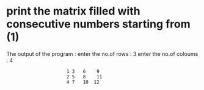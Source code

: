# print the matrix filled with consecutive numbers starting from (1)


The output of the program :
              enter the no.of rows : 3
              enter the no.of coloums : 4
                         
                          1	3	6	 9	
                          2	5	8	 11	
                          4	7	10  12	
